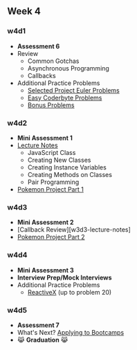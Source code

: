 ## Week 4

### w4d1
+ **Assessment 6**
+ Review
  + Common Gotchas
  + Asynchronous Programming
  + Callbacks
+ Additional Practice Problems
  + [Selected Project Euler Problems](../pe.md)
  + [Easy Coderbyte Problems](https://coderbyte.com/challenges/)
  + [Bonus Problems](../bonuses)

[w4d1-lecture-notes]:./d1/lecture_notes.md

### w4d2
+ **Mini Assessment 1**
+ [Lecture Notes][w4d4-lecture-notes]
  + JavaScript Class
  + Creating New Classes
  + Creating Instance Variables
  + Creating Methods on Classes
  + Pair Programming
+ [Pokemon Project Part 1][pokemon_1]

### w4d3
+ **Mini Assessment 2**
+ [Callback Review][w3d3-lecture-notes]
+ [Pokemon Project Part 2][pokemon_2]

### w4d4
+ **Mini Assessment 3**
+ **Interview Prep/Mock Interviews**
+ Additional Practice Problems
  + [ReactiveX](http://reactivex.io/learnrx/) (up to problem 20)

[w4d4-lecture-notes]:./d4/lecture_notes.md
[pokemon_1]:./pokemon/pokemon.md
[pokemon_2]:./pokemon/battle.md

### w4d5
+ **Assessment 7**
+ What's Next? [Applying to Bootcamps](./bootcamp_applications.md)
+ :joy_cat: **Graduation** :joy_cat:
